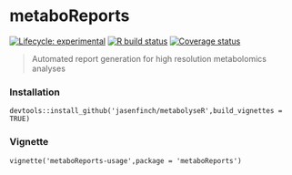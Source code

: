 # metaboReports

<!-- badges: start -->
[![Lifecycle: experimental](https://img.shields.io/badge/lifecycle-experimental-orange.svg)](https://www.tidyverse.org/lifecycle/#experimental)
[![R build status](https://github.com/jasenfinch/metaboReports/workflows/R-CMD-check/badge.svg)](https://github.com/jasenfinch/metaboReports/actions)
[![Coverage status](https://codecov.io/gh/jasenfinch/metaboReports/branch/master/graph/badge.svg)](https://codecov.io/github/jasenfinch/metaboReports?branch=master)
<!-- badges: end -->
  
> Automated report generation for high resolution metabolomics analyses

### Installation

```
devtools::install_github('jasenfinch/metabolyseR',build_vignettes = TRUE)
```

### Vignette

```
vignette('metaboReports-usage',package = 'metaboReports')
```
